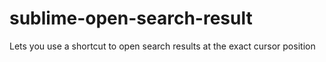# sublime-open-search-result
Lets you use a shortcut to open search results at the exact cursor position

